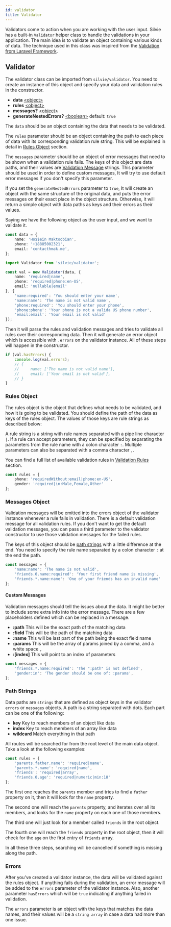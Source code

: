 ```yaml
---
id: validator
title: Validator
---
```


Validators come to action when you are working with the user input. Silvie has a built-in `Validator` helper class to 
handle the validations in your application. The main idea is to validate an object containing various kinds of data. The 
technique used in this class was inspired from the [Validation from Laravel Framework](https://laravel.com/docs/8.x/validation). 

## Validator
The validator class can be imported from `silvie/validator`. You need to create an instance of this object and specify
your data and validation rules in the constructor.
- **data** [<object\>](https://developer.mozilla.org/en-US/docs/Web/JavaScript/Reference/Global_Objects/Object)
- **rules** [<object\>](https://developer.mozilla.org/en-US/docs/Web/JavaScript/Reference/Global_Objects/Object)
- **messages?** [<object\>](https://developer.mozilla.org/en-US/docs/Web/JavaScript/Reference/Global_Objects/Object)
- **generateNestedErrors?** [<boolean\>](https://developer.mozilla.org/en-US/docs/Web/JavaScript/Data_structures#Boolean_type) default: `true`

The `data` should be an object containing the data that needs to be validated.

The `rules` parameter should be an object containing the path to each piece of data with its corresponding validation 
rule string. This will be explained in detail in [Rules Object](#rules-object) section.

The `messages` parameter should be an object of error messages that need to be shown when a validation rule fails. The 
keys of this object are data paths, and their values are [Validation Message](#messages-object) strings. This parameter 
should be used in order to define custom messages, It will try to use default error messages if you don't specify this
parameter.

If you set the `generateNestedErrors` parameter to `true`, It will create an object with the same structure of the 
original data, and puts the error messages on their exact place in the object structure. Otherwise, it will return a 
simple object with data paths as keys and their errors as their values.

Saying we have the following object as the user input, and we want to validate it.

```typescript
const data = {
    name: 'Ho$$ein Maktoobian',
    phone: '+18885002321',
    email: 'contacthmak.me',
};
```

```typescript
import Validator from 'silvie/validator';

const val = new Validator(data, {
    name: 'required|name',
    phone: 'required|phone:en-US',
    email: 'nullable|email'
}, {
    'name:required': 'You should enter your name',
    'name:name': 'The name is not valid name',
    'phone:required': 'You should enter your phone',
    'phone:phone': 'Your phone is not a valida US phone number',
    'email:email': 'Your email is not valid'
});
```

Then it will parse the rules and validation messages and tries to validate all rules over their corresponding data. Then 
it will generate an error object which is accessible with `.errors` on the validator instance. All of these steps will 
happen in the constructor.

```typescript
if (val.hasErrors) {
    console.log(val.errors);
    // {
    //     name: ['The name is not valid name'],
    //     email: ['Your email is not valid'],
    // }
}
```


### Rules Object
The rules object is the object that defines what needs to be validated, and how it is going to be validated. You should
define the path of the data as keys of the rules object. The values of those keys are rule strings as described below:

A rule string is a string with rule names separated with a pipe line character `|`. If a rule can accept parameters, 
they can be specified by separating the parameters from the rule name with a colon character `:`. Multiple parameters 
can also be separated with a comma character `,`. 

You can find a full list of available validation rules in [Validation Rules](validation-rules.md) section.

```typescript
const rules = {
    phone: 'requiredWithout:email|phone:en-US',
    gender: 'required|in:Male,Female,Other'
};
```

### Messages Object
Validation messages will be emitted into the errors object of the validator instance whenever a rule fails in validation.
There is a default validation message for all validation rules. If you don't want to get the default validation messages,
you can pass a third parameter to the validator constructor to use those validation messages for the failed rules.

The keys of this object should be [path strings](#path-strings) with a little difference at the end. You need to specify 
the rule name separated by a colon character `:` at the end the path.

```typescript
const messages = {
    'name:name': 'The name is not valid',
    'friends.0.name:required': 'Your first friend name is missing',
    'friends.*.name:name': 'One of your friends has an invalid name'
};
```

#### Custom Messages
Validation messages should tell the issues about the data. It might be better to include some extra info into the error
message. There are a few placeholders defined which can be replaced in a message.
- **:path** This will be the exact path of the matching data
- **:field** This will be the path of the matching data
- **:name** This will be last part of the path being the exact field name
- **:params** This will be the array of params joined by a comma, and a white space `, `
- **:[index]** This will point to an index of parameters

```typescript
const messages = {
    'friends.*.name:required': 'The ":path" is not defined',
    'gender:in': 'The gender should be one of: :params',
};
```

### Path Strings
Data paths are `strings` that are defined as object keys in the validator `errors` or `messages` objects. A path is a
string separated with dots. Each part can be one of the following:
- **key** Key to reach members of an object like data
- **index** Key to reach members of an array like data
- **wildcard** Match everything in that path

All routes will be searched for from the root level of the main data object. Take a look at the following examples:

```typescript
const rules = {
    'parents.father.name': 'required|name',
    'parents.*.name': 'required|name',
    'friends': 'required|array',
    'friends.0.age': 'required|numeric|min:18'
};
```

The first one reaches the `parents` member and tries to find a `father` property on it, then it will look for the `name` 
property.   

The second one will reach the `parents` property, and iterates over all its members, and looks for the `name` property 
on each one of those members.

The third one will just look for a member called `friends` in the root object.

The fourth one will reach the `friends` property in the root object, then it will check for the `age` on the first entry
of `friends` array.

In all these three steps, searching will be cancelled if something is missing along the path.


### Errors
After you've created a validator instance, the data will be validated against the rules object. If anything fails during
the validation, an error message will be added to the `errors` parameter of the validator instance. Also, another 
parameter `hasErrors` which will be `true` indicating if anything failed in validation.

The `errors` parameter is an object with the keys that matches the data names, and their values will be a `string array` 
in case a data had more than one issue.
